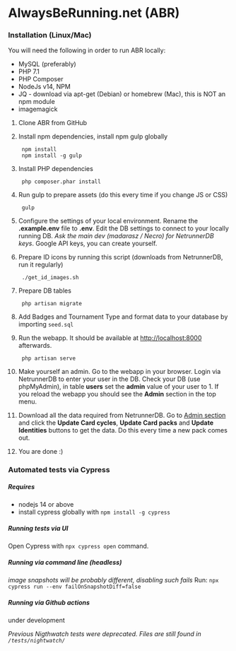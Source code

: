 # AlwaysBeRunning.net (ABR)

### Installation (Linux/Mac)

You will need the following in order to run ABR locally:
- MySQL (preferably)
- PHP 7.1
- PHP Composer
- NodeJs v14, NPM
- JQ - download via apt-get (Debian) or homebrew (Mac), this is NOT an npm module
- imagemagick

1. Clone ABR from GitHub
2. Install npm dependencies, install npm gulp globally

        npm install
        npm install -g gulp

3. Install PHP dependencies

        php composer.phar install

4. Run gulp to prepare assets (do this every time if you change JS or CSS)

        gulp

5. Configure the settings of your local environment. Rename the **.example.env** file to **.env**. Edit the DB settings to connect to your locally running DB. *Ask the main dev (madarasz / Necro) for NetrunnerDB keys*.
Google API keys, you can create yourself.
6. Prepare ID icons by running this script (downloads from NetrunnerDB, run it regularly)

        ./get_id_images.sh

7. Prepare DB tables

        php artisan migrate

8. Add Badges and Tournament Type and format data to your database by importing `seed.sql`

9. Run the webapp. It should be available at [http://localhost:8000](http://localhost:8000) afterwards.

        php artisan serve

10. Make yourself an admin. Go to the webapp in your browser. Login via NetrunnerDB to enter your user in the DB. Check your DB (use phpMyAdmin), in table **users** set the **admin** value of your user to 1. If you reload the webapp you should see the **Admin** section in the top menu.

12. Download all the data required from NetrunnerDB. Go to [Admin section](http://localhost:8000/admin) and click the **Update Card cycles**, **Update Card packs** and **Update Identities** buttons to get the data. Do this every time a new pack comes out.

13. You are done :)

### Automated tests via **Cypress**

##### Requires
- nodejs 14 or above
- install cypress globally with `npm install -g cypress`

##### Running tests via UI
Open Cypress with `npx cypress open` command.

##### Running via command line (headless)
*image snapshots will be probably different, disabling such fails*
Run: `npx cypress run --env failOnSnapshotDiff=false`

##### Running via Github actions
under development

*Previous Nigthwatch tests were deprecated. Files are still found in `/tests/nightwatch/`*